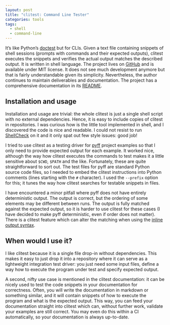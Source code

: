 ```yaml
---
layout: post
title: "clitest: Command Line Tester"
categories: tools
tags:
  - shell
  - command-line
---
```


It’s like Python’s [doctest](https://docs.python.org/3/library/doctest.html)
but for CLIs. Given a text file containing snippets of shell sessions (prompts
with commands and their expected outputs), clitest executes the snippets and
verifies the actual output matches the described output. It is written in
shell language.  The project lives on
[GitHub](https://github.com/aureliojargas/clitest) and is available under MIT
license. It does not see much development anymore but that is fairly
understandable given its simplicity. Nevertheless, the author continues to
maintain deliverables and documentation. The project has a comprehensive
documentation in its
[README](https://github.com/aureliojargas/clitest/blob/master/README.md).

## Installation and usage

Installation and usage are trivial: the whole clitest is just a single shell
script with no external dependencies. Hence, it is easy to include copies of
clitest in repositories. I was curious how is the little tool implemented in
shell, and I discovered the code is nice and readable. I could not resist to
run [ShellCheck](https://www.shellcheck.net/) on it and it only spat out few
style issues: good job!

I tried to use clitest as a testing driver for
[pyff](https://github.com/petr-muller/pyff) project examples so that I only
need to provide expected output for each example. It worked nice, although the
way how clitest executes the commands to test makes it a little sensitive
about `$CWD`, `$PATH` and the like. Fortunately, these are quite
straightforward to sort out. The test files for pyff are standard Python
source code files, so I needed to embed the clitest instructions into Python
comments (lines starting with the `#` character). I used  the `--prefix` option
for this; it tunes the way how clitest searches for testable snippets in
files.

I have encountered a minor pitfall where pyff does not have entirely
deterministic output. The output is correct, but the ordering of some elements
may be different between runs. The output is fully matched against the expected
output, so it is harder to use clitest for these cases (I have decided to make
pyff deterministic, even if order does not matter). There is a clitest feature
which can alter the matching when using the [inline output
syntax](https://github.com/aureliojargas/clitest/blob/master/README.md#alternative-syntax-inline-output).

## When would I use it?

I like clitest because it is a single file drop-in without dependencies. This
makes it easy to just drop it into a repository where it can serve as a
lightweight integration test driver: you just need some input files, define a
way how to execute the program under test and specify expected output.

A second, nifty use case is mentioned in the clitest documentation: it can be
nicely used to test the code snippets in your documentation for correctness.
Often, you will write the documentation in markdown or something similar, and
it will contain snippets of how to execute the program and what is the expected
output. This way, you can feed your documentation straight into clitest which
can, without further work, validate your examples are still correct. You
may even do this within a CI automatically, so your documentation is always
up-to-date.
